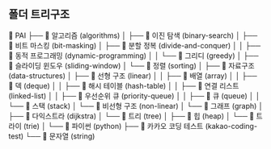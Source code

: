 ## 폴더 트리구조

📁 PAI
├── 📂 알고리즘 (algorithms)
│   ├── 📂 이진 탐색 (binary-search)
│   ├── 📂 비트 마스킹 (bit-masking)
│   ├── 📂 분할 정복 (divide-and-conquer)
│   │   ├── 📂 동적 프로그래밍 (dynamic-programming)
│   │   └── 📂 그리디 (greedy)
│   ├── 📂 슬라이딩 윈도우 (sliding-window)
│   └── 📂 정렬 (sorting)
│
├── 📂 자료구조 (data-structures)
│   ├── 📂 선형 구조 (linear)
│   │   ├── 📂 배열 (array)
│   │   ├── 📂 덱 (deque)
│   │   ├── 📂 해시 테이블 (hash-table)
│   │   ├── 📂 연결 리스트 (linked-list)
│   │   ├── 📂 우선순위 큐 (priority-queue)
│   │   ├── 📂 큐 (queue)
│   │   └── 📂 스택 (stack)
│   └── 📂 비선형 구조 (non-linear)
│       └── 📂 그래프 (graph)
│           ├── 📂 다익스트라 (dijkstra)
│           └── 📂 트리 (tree)
│               ├── 📂 힙 (heap)
│               └── 📂 트라이 (trie)
│
└── 📂 파이썬 (python)
    ├── 📂 카카오 코딩 테스트 (kakao-coding-test)
    └── 📂 문자열 (string)